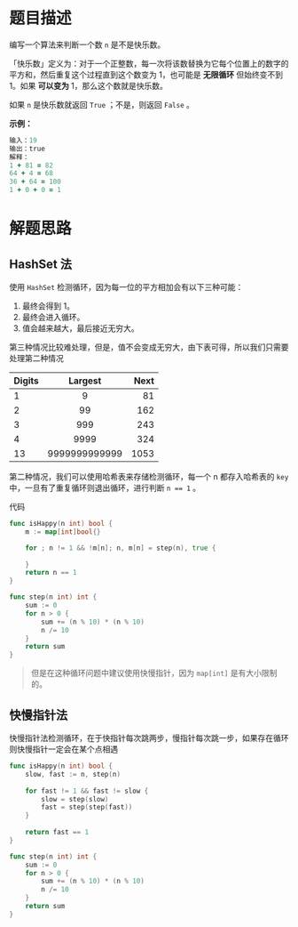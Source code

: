 # 题目描述

编写一个算法来判断一个数 `n` 是不是快乐数。

「快乐数」定义为：对于一个正整数，每一次将该数替换为它每个位置上的数字的平方和，然后重复这个过程直到这个数变为 1，也可能是 **无限循环** 但始终变不到 1。如果 **可以变为** 1，那么这个数就是快乐数。

如果 `n` 是快乐数就返回 `True` ；不是，则返回 `False` 。

**示例：**

```fortran
输入：19
输出：true
解释：
1 + 81 = 82
64 + 4 = 68
36 + 64 = 100
1 + 0 + 0 = 1
```



# 解题思路

## HashSet 法

使用 `HashSet` 检测循环，因为每一位的平方相加会有以下三种可能：

1.  最终会得到 1。
2.  最终会进入循环。
3.  值会越来越大，最后接近无穷大。

第三种情况比较难处理，但是，值不会变成无穷大，由下表可得，所以我们只需要处理第二种情况

| Digits |    Largest    | Next |
| ------ | :-----------: | ---: |
| 1      |       9       |   81 |
| 2      |      99       |  162 |
| 3      |      999      |  243 |
| 4      |     9999      |  324 |
| 13     | 9999999999999 | 1053 |

第二种情况，我们可以使用哈希表来存储检测循环，每一个 n 都存入哈希表的 `key` 中，一旦有了重复循环则退出循环，进行判断 `n == 1` 。



代码

```go
func isHappy(n int) bool {
    m := map[int]bool{}

    for ; n != 1 && !m[n]; n, m[n] = step(n), true { 
        
    }
    return n == 1 
}

func step(n int) int {
    sum := 0
    for n > 0 {
        sum += (n % 10) * (n % 10)
        n /= 10 
    }
    return sum
}
```

>   但是在这种循环问题中建议使用快慢指针，因为 `map[int]` 是有大小限制的。

## 快慢指针法 

快慢指针法检测循环，在于快指针每次跳两步，慢指针每次跳一步，如果存在循环则快慢指针一定会在某个点相遇

```go
func isHappy(n int) bool {
    slow, fast := n, step(n)
    
    for fast != 1 && fast != slow {
        slow = step(slow)
        fast = step(step(fast))
    }
    
    return fast == 1
}

func step(n int) int {
    sum := 0
    for n > 0 {
        sum += (n % 10) * (n % 10)
        n /= 10 
    }
    return sum
}
```

